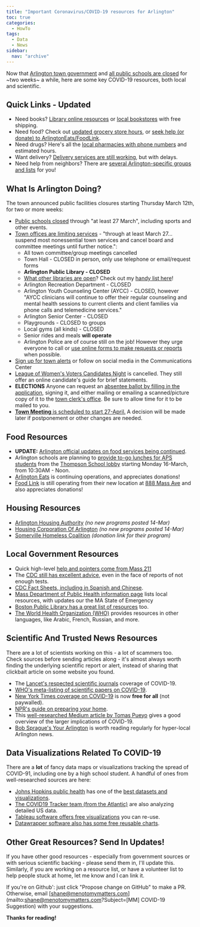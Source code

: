 ```yaml
---
title: "Important Coronavirus/COVID-19 resources for Arlington"
toc: true
categories:
  - HowTo
tags:
  - Data
  - News
sidebar:
  nav: "archive"
---
```


Now that [Arlington town government](https://www.arlingtonma.gov/Home/Components/News/News/10023/1525) and [all public schools are closed](http://www.arlington.k12.ma.us/news//Arlington_Bedford_Belmont_Burlington_Lexington_and_Winchester_Schools_to_Close_Starting_Tomorrow_March_13th_through_at_Least_March_27th.pdf) 
for ~two weeks~ a while, here are some key COVID-19 
resources, both local and scientific.

## Quick Links - Updated

- Need books? [Library online resources](https://menotomymatters.com/howto/covid-libraries/#online-library-resources) or [local bookstores](https://menotomymatters.com/howto/covid-libraries/#local-bookstores) with free shipping.
- Need food? Check out [updated grocery store hours](https://menotomymatters.com/howto/covid-emergency/#whats-open---groceries), or [seek help (or donate) to ArlingtonEats/FoodLink](https://menotomymatters.com/howto/covid-info/#food-resources).
- Need drugs? Here's all the [local pharmacies with phone numbers](https://menotomymatters.com/howto/covid-emergency/#whats-open---pharmacies) and estimated hours.
- Want delivery? [Delivery services are still working](https://menotomymatters.com/howto/covid-emergency/#whats-open---delivery-services), but with delays.
- Need help from neighbors?  There are [several Arlington-specific groups and lists](https://menotomymatters.com/howto/covid-emergency/#resource-lists---where-to-get-help) for you!

## What Is Arlington Doing?

The town announced public facilities closures starting Thursday March 12th, for two or more weeks:

- [Public schools closed](http://www.arlington.k12.ma.us/news//Arlington_Bedford_Belmont_Burlington_Lexington_and_Winchester_Schools_to_Close_Starting_Tomorrow_March_13th_through_at_Least_March_27th.pdf) through "at least 27 March", including sports and other events.
- [Town offices are limiting services](https://www.arlingtonma.gov/Home/Components/News/News/10023/1525) - "through at least March 27... suspend most nonessential town services and cancel board and committee meetings until further notice.":
    - All town committee/group meetings cancelled
    - Town Hall - CLOSED in person, only use telephone or email/request forms
    - **Arlington Public Library - CLOSED**
    - [What other libraries are open](/howto/covid-libraries/)?  Check out my [handy list here](https://menotomymatters.com/howto/covid-libraries/)!
    - Arlington Recreation Department - CLOSED
    - Arlington Youth Counseling Center (AYCC) - CLOSED, however "AYCC clinicians will continue to offer their regular counseling and mental health sessions to current clients and client families via phone calls and telemedicine services."
    - Arlington Senior Center - CLOSED
    - Playgrounds - CLOSED to groups
    - Local gyms (all kinds) - CLOSED
    - Senior rides and meals **will operate**
    - Arlington Police are of course still on the job! However they urge everyone to call or [use online forms to make requests or reports](https://www.arlingtonma.gov/departments/police) when possible.
- [Sign up for town alerts](https://www.arlingtonma.gov/communications-center) or follow on social media in the Communications Center
- [League of Women's Voters Candidates Night](http://www.lwva.com/elections.html#candnight) is cancelled.  They still offer an online candidate's guide for brief statements.
- **ELECTIONS** Anyone can request an [absentee ballot by filling in the application](https://www.arlingtonma.gov/home/showdocument?id=49768), signing it, and either mailing or emailing a scanned/picture copy of it to the [town clerk's office](https://www.arlingtonma.gov/Home/Components/BusinessDirectory/BusinessDirectory/35/).  Be sure to allow time for it to be mailed to you.
- [**Town Meeting** is scheduled to start 27-April.](https://www.arlingtonma.gov/town-governance/town-meeting)  A decision will be made later if postponement or other changes are needed.

## Food Resources

- **UPDATE:** [Arlington official updates on food services being continued](https://www.arlingtonma.gov/Home/Components/News/News/10055/1525?backlist=%2fdepartments%2fhealth-human-services).
- Arlington schools are planning to [provide to-go lunches for APS students](https://www.arlingtonma.gov/Home/Components/News/News/10023/1525) from the [Thompson School lobby](https://goo.gl/maps/vGGJhEhfj86waUg18) starting Monday 16-March, from 10:30AM - Noon.
- [Arlington Eats](https://www.arlingtoneats.org/) is continuing operations, and appreciates donations!
- [Food Link](https://www.foodlinkma.org/) is still operating from their new location at [888 Mass Ave](https://goo.gl/maps/oa7fq9HGKWAN4jmx7) and also appreciates donations!

## Housing Resources

- [Arlington Housing Authority](https://www.arlingtonhousing.org/) _(no new programs posted 14-Mar)_
- [Housing Corporation Of Arlington](https://www.housingcorparlington.org/) _(no new programs posted 14-Mar)_
- [Somerville Homeless Coalition](https://donatenow.networkforgood.org/shc) _(donation link for their program)_

## Local Government Resources

- Quick high-level [help and pointers come from Mass 211](https://mass211.org/)
- The [CDC still has excellent advice](https://www.cdc.gov/coronavirus/2019-ncov/index.html), even in the face of reports of not enough tests.
- [CDC Fact Sheets, including in Spanish and Chinese](https://www.cdc.gov/coronavirus/2019-ncov/communication/factsheets.html).
- [Mass Department of Public Health information page](https://www.mass.gov/2019coronavirus) lists local resources, with updates our the MA State of Emergency
- [Boston Public Library has a great list of resources](https://www.bpl.org/blogs/post/covid-19-resources/) too.
- [The World Health Organization (WHO)](https://www.who.int/emergencies/diseases/novel-coronavirus-2019) provides resources in other languages, like Arabic, French, Russian, and more.

## Scientific And Trusted News Resources

There are a lot of scientists working on this - a lot of scammers too.  
Check sources before sending articles along - it's almost always worth finding 
the underlying scientific report or alert, instead of sharing that clickbait 
article on some website you found.

- The [Lancet's respected scientific journals](https://www.thelancet.com/coronavirus) coverage of COVID-19.
- [WHO's meta-listing of scientific papers on COVID-19](https://www.who.int/emergencies/diseases/novel-coronavirus-2019/global-research-on-novel-coronavirus-2019-ncov).
- [New York Times coverage on COVID-19](https://www.nytimes.com/news-event/coronavirus) is now **free for all** (not paywalled).
- [NPR's guide on preparing your home](https://www.npr.org/sections/goatsandsoda/2020/02/26/809650625/a-guide-how-to-prepare-your-home-for-coronavirus).
- This [well-researched Medium article by Tomas Pueyo](https://medium.com/@tomaspueyo/coronavirus-act-today-or-people-will-die-f4d3d9cd99ca) gives a good overview of the larger implications of COVID-19.
- [Bob Sprague's Your Arlington](https://www.yourarlington.com/) is worth reading regularly for hyper-local Arlington news.

## Data Visualizations Related To COVID-19

There are a **lot** of fancy data maps or visualizations tracking the 
spread of COVID-91, including one by a high school student.  A handful
 of ones from well-researched sources are here:

- [Johns Hopkins public health](https://systems.jhu.edu/research/public-health/ncov/) has one of the [best datasets and visualizations](https://www.arcgis.com/apps/opsdashboard/index.html#/bda7594740fd40299423467b48e9ecf6).
- [The COVID19 Tracker team (from the Atlantic)](https://covidtracking.com/) are also analyzing detailed US data.
- [Tableau software offers free visualizations](https://www.tableau.com/covid-19-coronavirus-data-resources) you can re-use.
- [Datawrapper software also has some free reusable charts](https://blog.datawrapper.de/coronaviruscharts/#column-chart-Germany).

## Other Great Resources? Send In Updates!

If you have other good resources - especially from government sources 
or with serious scientific backing - please send them in, I'll update this.  
Similarly, if you are working on a resource list, or have a volunteer 
list to help people stuck at home, let me know and I can link it.

If you're on Github': just click "Propose change on GitHub" to make a PR. 
Otherwise, email [shane@menotomymatters.com](mailto:shane@menotomymatters.com?Subject=[MM] COVID-19 Suggestion) with your suggestions.

**Thanks for reading!**


